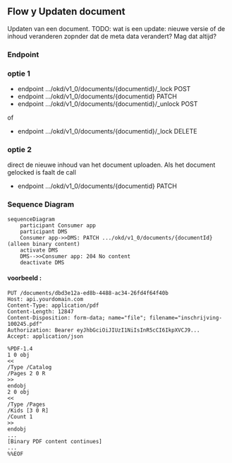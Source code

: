 ## Flow y Updaten document
Updaten van een document.
TODO: wat is een update: nieuwe versie of de inhoud veranderen zopnder dat de meta data verandert?
Mag dat altijd?

### Endpoint

### optie 1
*  endpoint .../okd/v1_0/documents/{documentid}/_lock POST
*  endpoint .../okd/v1_0/documents/{documentid} PATCH
*  endpoint .../okd/v1_0/documents/{documentid}/_unlock POST 

of
 *  endpoint .../okd/v1_0/documents/{documentid}/_lock DELETE 

### optie 2
direct de nieuwe inhoud van het document uploaden. Als het document gelocked is faalt de call
*  endpoint .../okd/v1_0/documents/{documentid} PATCH


### Sequence Diagram

```mermaid
sequenceDiagram
    participant Consumer app
    participant DMS
    Consumer app->>DMS: PATCH .../okd/v1_0/documents/{documentId} (alleen binary content)
    activate DMS
    DMS-->>Consumer app: 204 No content
    deactivate DMS
```

####  voorbeeld :
```
PUT /documents/dbd3e12a-ed8b-4488-ac34-26fd4f64f40b
Host: api.yourdomain.com
Content-Type: application/pdf
Content-Length: 12847
Content-Disposition: form-data; name="file"; filename="inschrijving-100245.pdf"
Authorization: Bearer eyJhbGciOiJIUzI1NiIsInR5cCI6IkpXVCJ9...
Accept: application/json

%PDF-1.4
1 0 obj
<<
/Type /Catalog
/Pages 2 0 R
>>
endobj
2 0 obj
<<
/Type /Pages
/Kids [3 0 R]
/Count 1
>>
endobj
...
[Binary PDF content continues]
...
%%EOF
```

